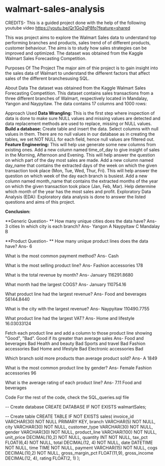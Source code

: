 # walmart-sales-analysis
CREDITS- This is a guided project done with the help of the following youtube video https://youtu.be/Qr1Go2gP8fo?feature=shared

This was project aims to explore the Walmart Sales data to understand top performing branches and products, sales trend of of different products, customer behaviour. The aims is to study how sales strategies can be improved and optimized. The dataset was obtained from the Kaggle Walmart Sales Forecasting Competition.

Purposes Of The Project
The major aim of thie project is to gain insight into the sales data of Walmart to understand the different factors that affect sales of the different branchesusing SQL.

About Data
The dataset was obtained from the Kaggle Walmart Sales Forecasting Competition. This dataset contains sales transactions from a three different branches of Walmart, respectively located in Mandalay, Yangon and Naypyitaw. The data contains 17 columns and 1000 rows:


Approach Used
**Data Wrangling:** This is the first step where inspection of data is done to make sure NULL values and missing values are detected and data replacement methods are used to replace, missing or NULL values.
**Build a database:** Create table and insert the data.
Select columns with null values in them. There are no null values in our database as in creating the tables, we set NOT NULL for each field, hence null values are filtered out.
**Feature Engineering:** This will help use generate some new columns from existing ones.
Add a new column named time_of_day to give insight of sales in the Morning, Afternoon and Evening. This will help answer the question on which part of the day most sales are made.
Add a new column named day_name that contains the extracted days of the week on which the given transaction took place (Mon, Tue, Wed, Thur, Fri). This will help answer the question on which week of the day each branch is busiest.
Add a new column named month_name that contains the extracted months of the year on which the given transaction took place (Jan, Feb, Mar). Help determine which month of the year has the most sales and profit.
Exploratory Data Analysis (EDA): Exploratory data analysis is done to answer the listed questions and aims of this project.

**Conclusion:**

**Generic Question- **
How many unique cities does the data have? 
Ans- 3 cities
In which city is each branch? 
Ans- Yangon	A
     Naypyitaw C
     Mandalay	B

**Product Question- **
How many unique product lines does the data have? 
Ans- 6

What is the most common payment method? 
Ans- Cash

What is the most selling product line?
Ans- Fashion accessories	178

What is the total revenue by month?
Ans- January	116291.8680

What month had the largest COGS?
Ans- January	110754.16

What product line had the largest revenue?
Ans- Food and beverages	56144.8440

What is the city with the largest revenue?
Ans- Naypyitaw	110490.7755

What product line had the largest VAT?
Ans- Home and lifestyle	16.03033124

Fetch each product line and add a column to those product line showing "Good", "Bad". Good if its greater than average sales
Ans- Food and beverages	Bad
     Health and beauty	Bad
     Sports and travel	Bad
     Fashion accessories Bad
     Home and lifestyle	Bad
     Electronic accessories Bad

Which branch sold more products than average product sold?
Ans- A	1849

What is the most common product line by gender?
Ans- Female	Fashion accessories	96

What is the average rating of each product line?
Ans- 7.11	Food and beverages


Code
For the rest of the code, check the SQL_queries.sql file

-- Create database
CREATE DATABASE IF NOT EXISTS walmartSales;

-- Create table
CREATE TABLE IF NOT EXISTS sales(
	invoice_id VARCHAR(30) NOT NULL PRIMARY KEY,
    branch VARCHAR(5) NOT NULL,
    city VARCHAR(30) NOT NULL,
    customer_type VARCHAR(30) NOT NULL,
    gender VARCHAR(30) NOT NULL,
    product_line VARCHAR(100) NOT NULL,
    unit_price DECIMAL(10,2) NOT NULL,
    quantity INT NOT NULL,
    tax_pct FLOAT(6,4) NOT NULL,
    total DECIMAL(12, 4) NOT NULL,
    date DATETIME NOT NULL,
    time TIME NOT NULL,
    payment VARCHAR(15) NOT NULL,
    cogs DECIMAL(10,2) NOT NULL,
    gross_margin_pct FLOAT(11,9),
    gross_income DECIMAL(12, 4),
    rating FLOAT(2, 1)
);
